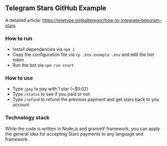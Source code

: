 ## Telegram Stars GitHub Example

A detailed article: https://teletype.in/@alteregor/how-to-integrate-telegram-stars

### How to run

- Install dependencies via `npm i`
- Copy the configuration file via `cp .env.example .env` and edit the bot token
- Run the bot via `npm run start`

### How to use
- Type `/pay` to pay with 1 star (~$0.02)
- Type `/status` to see if you paid or not
- Type `/refund` to refund the previous payment and get stars back to you account

### Technology stack

While the code is written in Node.js and grammY framework, you can apply the general idea for accepting Stars payments to any language and framework.
